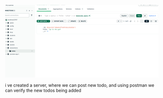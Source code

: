 ![alt text](image.png)

i ve created a server, where we can post new todo, and using postman we can verify the new todos being added